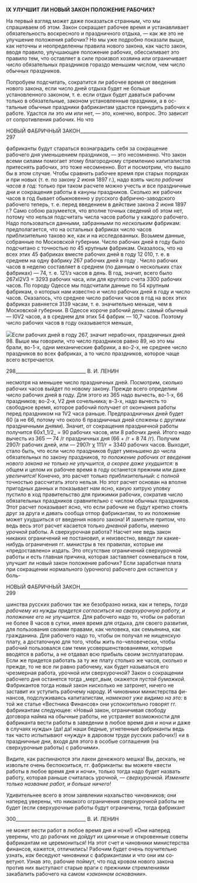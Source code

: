 **IX** **УЛУЧШИТ ЛИ НОВЫЙ ЗАКОН ПОЛОЖЕНИЕ РАБОЧИХ?**

На первый взгляд может даже показаться странным, что мы спрашиваем об этом. За­кон сокращает рабочее время и устанавливает обязательность воскресного и празднич­ного отдыха, — как же это не улучшение положения рабочих? Но мы уже подробно по­казали выше, как неточны и неопределенны правила нового закона, как часто закон, вводя правило, улучшающее положение рабочих, обессиливает это правило тем, что оставляет в силе произвол хозяина или ограничивает число обязательных праздников гораздо меньшим числом, чем число обычных праздников.

Попробуем подсчитать, сократится ли рабочее время от введения нового закона, ес­ли число дней отдыха будет не больше установленного законом, т. е. если отдых будет даваться рабочим только в обязательные, законом установленные праздники, а в ос­тальные обычные праздники фабрикантам удастся принудить рабочих к работе. Удаст­ся ли это им или нет, — это, конечно, вопрос. Это зависит от сопротивления рабочих. Но что

  

НОВЫЙ ФАБРИЧНЫЙ ЗАКОН______________________________________________ 297

фабриканты будут стараться вознаградить себя за сокращение рабочего дня уменьше­нием праздников, — это несомненно. Что закон всеми силами помогает этому благо­родному стремлению капиталистов притеснять рабочих, это тоже несомненно. Вот и посмотрим, что вышло бы в этом случае. Чтобы сравнить рабочее время при старых порядках и при новых (т. е. по закону 2 июня 1897 г.), надо взять _число рабочих часов в год:_ только при таком расчете можно учесть и все праздничные дни и сокращения ра­боты в кануны праздников. Сколько же рабочих часов в год бывает обыкновенно у рус­ского фабрично-заводского рабочего теперь, т. е. перед введением в действие закона 2 июня 1897 г.? Само собою разумеется, что вполне точных сведений об этом нет, потому что нельзя подсчитать числа часов работы у каждого рабочего. Надо пользоваться дан­ными, забранными по _нескольким_ фабрикам: предполагается, что на остальных фабри­ках число часов приблизительно таково же, как и на исследованных. Возьмем данные, собранные по Московской губернии. Число рабочих дней в году было подсчитано с точностью по 45 крупным фабрикам. Оказалось, что на всех этих 45 фабриках вместе рабочих дней в году 12 010, т. е. в среднем на одну фабрику 267 рабочих дней в году . Число рабочих часов в неделю составляет в среднем (по данным о нескольких стах фабриках) — 74, т. е. 121/з часов в день. В год, значит, всего было 267xl2V3 = 3293 ра­бочих часа, или для круглого счета 3300 рабочих часов. По городу Одессе мы подсчи­тали данные по 54 крупным фабрикам, о которых нам известно и число рабочих дней в году и число часов. Оказалось, что среднее число рабочих часов в год на всех этих фаб­риках равняется 3139 часам, т. е. значительно меньше, чем в Московской губернии. В Одессе короче рабочий день: самый обычный — I0V2 часов, а в среднем для этих 54 фабрик — 10,7 часов. Поэтому число рабочих часов в году оказывается меньше,

![](file:///C:/Users/bot32/AppData/Local/Temp/msohtmlclip1/01/clip_image001.png)Если рабочих дней в году 267, значит нерабочих, праздничных дней 98. Выше мы говорили, что число праздников равно 89, но это мы брали, во-1-х, одни механические фабрики, а во-2-х, не среднее число праздников во всех фабриках, а то число праздников, которое чаще всего встречается.

  

298______________________________ В. И. ЛЕНИН

несмотря на меньшее число праздничных дней. Посмотрим, сколько рабочих часов выйдет по новому закону. Прежде всего определим число рабочих дней в году. Для этого из 365 надо вычесть, во-1-х, 66 праздников; во-2-х, V2 дня сочельника; в-3-х, надо вычесть то свободное время, которое рабочий получает от окончания работы перед праздником на 1V2 часа раньше. Предпраздничных дней будет 60 (а не 66, потому что около 6 праздничных дней сложены с другими праздничными днями). Значит, от со­кращения праздничной работы получится 60x1_1/2_ = 90 рабочих часов, или 8 рабочих дней. Итого надо вычесть из 365 — 74 /г праздничных дня (66 + /г + 8 74 /г). Получим 2907г рабочих дней, или — 2907г χ 111/г = 3340 рабочих часов. Выходит, стало быть, что если число праздников будет уменьшено до числа обязательных по закону празд­ников, _то положение рабочих от введения нового закона не только не улучшится, а_ _скорее даже ухудшится:_ в общем и целом их рабочее время в году останется прежним или даже _увеличится!_ Конечно, это расчет только приблизительный: с полной точно­стью рассчитать этого нельзя. Но этот расчет основан на вполне пригодных данных и показывает нам ясно, какую хитрую уловку пустило в ход правительство для прижимки рабочих, сократив число обязательных праздников сравнительно с числом обычных праздников. Этот расчет показывает ясно, что если рабочие не будут крепко стоять друг за друга и давать сообща отпор фабрикантам, то их положение может ухудшиться от введения нового закона! И заметьте притом, что ведь весь этот расчет касается толь­ко _дневной_ работы, именно _урочной_ работы. А сверхурочная работа? Насчет нее ведь закон никаких ограничений не постановил, и неизвестно, введут ли какие-нибудь огра­ничения гг. министры в тех правилах, которые им «предоставлено» издать. Это отсут­ствие ограничений сверхурочной работы и есть главная причина, которая заставляет сомневаться в том, улучшит ли новый закон положение рабочих? Если заработная пла­та при сокращении нормального (урочного) рабочего дня останется у боль-

  

НОВЫЙ ФАБРИЧНЫЙ ЗАКОН______________________________________________ 299

шинства русских рабочих так же безобразно низка, как и теперь, _тогда рабочему из_ _нужды придется согласиться на сверхурочную работу, и положение его не улучшится._ Для рабочего надо то, чтобы он работал не более 8 часов в сутки, имея время для отды­ха, для своего развития, для пользования своими правами, как человека, как семьянина, как гражданина. Для рабочего надо то, чтобы он получал не нищенскую плату, а доста­точную для того, чтобы жить по-человечески, чтобы рабочий пользовался сам теми усовершенствованиями, которые вводятся в работы, а не отдавал всю прибыль своим эксплуататорам. Если же придется работать за ту же плату столько же часов, сколько и прежде, то не все ли равно рабочему, как будет называться его чрезмерная работа, урочной или сверхурочной? Закон о сокращении рабочего дня останется тогда _мерт­__вым,_ окажется _пустой бумажкой._ Фабрикантов тогда новый закон нисколько не затро­нет, ничего не заставит их уступить рабочему народу. И чиновники министерства фи­нансов, подслуживаясь капиталистам, _намекают уже видимо на это:_ в той же статье «Вестника Финансов» они успокоительно говорят гг. фабрикантам следующее: «Новый закон, ограничивая свободу договора найма на обычные работы, не устраняет возмож­ности для фабриканта вести работы в заведении в любое время дня и ночи и даже в случаях нужды» (да! да! наши бедные, угнетенные фабриканты ведь так часто испыты­вают «нужду» в даровом труде русских рабочих!) «и в праздничные дни, входя для это­го в особые соглашения (на сверхурочные работы) с рабочими».

Видите, как распинаются эти лакеи денежного мешка! Вы, дескать, не извольте очень беспокоиться, гг. фабриканты: вы можете «вести работы в любое время дня и но­чи», только тогда надо будет назвать работу, которая раньше считалась урочной, — _сверхурочной. Измените только название работ, и больше ничего!_

Удивительнее всего в этом заявлении нахальство чиновников; они наперед уверены, что никакого ограничения сверхурочной работы не будет (если сверхурочные работы будут ограничены, тогда фабрикант

  

300______________________________ В. И. ЛЕНИН

не может вести работ в любое время дня и ночи!) «Они наперед уверены, что до рабо­чих не дойдут их циничные и откровенные советы фабрикантам не церемониться! На этот счет и чиновники министерства финансов, кажется, отличились! Рабочим будет очень поучительно узнать, _как_ беседуют чиновники с фабрикантами и _что_ они им со­ветуют. Узнав это, рабочие поймут, что под кровом нового закона против них высту­пают старые враги с прежними стремлениями закабалить рабочего на самом _«законном_ _основании»._